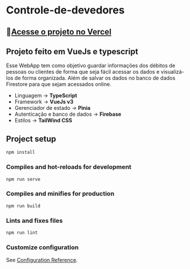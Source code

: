 # Controle-de-devedores
## 🔗[Acesse o projeto no Vercel](https://controle-de-devedores.vercel.app/)
## Projeto feito em VueJs e typescript

Esse WebApp tem como objetivo guardar informações dos débitos de pessoas ou clientes de forma que seja fácil acessar os dados e visualizá-los de forma organizada. Além de salvar os dados no banco de dados Firestore para que sejam acessados online.

* Linguagem → **TypeScript**
* Framework → **VueJs v3**
* Gerenciador de estado → **Pinia**
* Autenticação e banco de dados → **Firebase**
* Estilos → **TailWind CSS**

## Project setup
```
npm install
```

### Compiles and hot-reloads for development
```
npm run serve
```

### Compiles and minifies for production
```
npm run build
```

### Lints and fixes files
```
npm run lint
```

### Customize configuration
See [Configuration Reference](https://cli.vuejs.org/config/).
